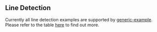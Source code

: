 ## Line Detection

Currently all line detection examples are supported by [generic-example](../generic-example/). Please refer to the table [here](../README.md#line-detection) to find out more.
